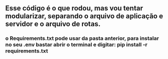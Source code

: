 ## Esse código é o que rodou, mas vou tentar modularizar, separando o arquivo de aplicação e servidor e o arquivo de rotas.
### o Requirements.txt pode usar da pasta anterior, para instalar no seu .env bastar abrir o terminal e digitar: pip install -r requirements.txt
